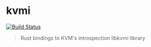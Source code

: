 # kvmi

[![Build Status](https://travis-ci.com/Wenzel/kvmi.svg?branch=master)](https://travis-ci.com/Wenzel/kvmi)

> Rust bindings to KVM's introspection libkvmi library
